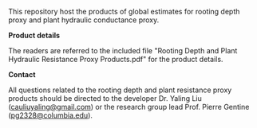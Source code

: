 This repository host the products of global estimates for rooting depth proxy and plant hydraulic conductance proxy.

**Product details**

The readers are referred to the included file "Rooting Depth and Plant Hydraulic Resistance Proxy Products.pdf" for the product details.

**Contact**

All questions related to the rooting depth and plant resistance proxy products should be directed to the developer Dr. Yaling Liu (cauliuyaling@gmail.com) or the research group lead Prof. Pierre Gentine (pg2328@columbia.edu).
